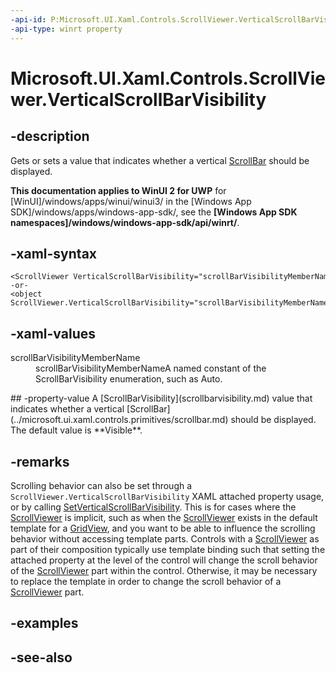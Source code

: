 ```yaml
---
-api-id: P:Microsoft.UI.Xaml.Controls.ScrollViewer.VerticalScrollBarVisibility
-api-type: winrt property
---
```


<!-- Property syntax
public Windows.UI.Xaml.Controls.ScrollBarVisibility VerticalScrollBarVisibility { get;  set; }
-->

# Microsoft.UI.Xaml.Controls.ScrollViewer.VerticalScrollBarVisibility

## -description
Gets or sets a value that indicates whether a vertical [ScrollBar](../microsoft.ui.xaml.controls.primitives/scrollbar.md) should be displayed.

**This documentation applies to WinUI 2 for UWP** for [WinUI]/windows/apps/winui/winui3/ in the [Windows App SDK]/windows/apps/windows-app-sdk/, see the **[Windows App SDK namespaces]/windows/windows-app-sdk/api/winrt/**.

## -xaml-syntax
```xaml
<ScrollViewer VerticalScrollBarVisibility="scrollBarVisibilityMemberName"/>
-or-
<object ScrollViewer.VerticalScrollBarVisibility="scrollBarVisibilityMemberName"/>
```


## -xaml-values
<dl><dt>scrollBarVisibilityMemberName</dt><dd>scrollBarVisibilityMemberNameA named constant of the ScrollBarVisibility enumeration, such as Auto.</dd>
</dl>
## -property-value
A [ScrollBarVisibility](scrollbarvisibility.md) value that indicates whether a vertical [ScrollBar](../microsoft.ui.xaml.controls.primitives/scrollbar.md) should be displayed. The default value is **Visible**.

## -remarks
Scrolling behavior can also be set through a `ScrollViewer.VerticalScrollBarVisibility` XAML attached property usage, or by calling [SetVerticalScrollBarVisibility](scrollviewer_setverticalscrollbarvisibility_1841772664.md). This is for cases where the [ScrollViewer](scrollviewer.md) is implicit, such as when the [ScrollViewer](scrollviewer.md) exists in the default template for a [GridView](gridview.md), and you want to be able to influence the scrolling behavior without accessing template parts. Controls with a [ScrollViewer](scrollviewer.md) as part of their composition typically use template binding such that setting the attached property at the level of the control will change the scroll behavior of the [ScrollViewer](scrollviewer.md) part within the control. Otherwise, it may be necessary to replace the template in order to change the scroll behavior of a [ScrollViewer](scrollviewer.md) part.

## -examples

## -see-also
